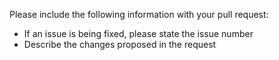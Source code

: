 Please include the following information with your pull request:
* If an issue is being fixed, please state the issue number
* Describe the changes proposed in the request
